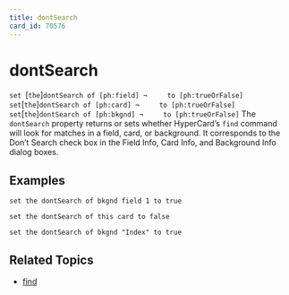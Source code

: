```yaml
---
title: dontSearch
card_id: 70576
---
```


# dontSearch

`set `[`the`]` dontSearch of [ph:field] ¬     to [ph:trueOrFalse] set `[`the`]` dontSearch of [ph:card] ¬     to [ph:trueOrFalse] set `[`the`]` dontSearch of [ph:bkgnd] ¬     to [ph:trueOrFalse] ` The `dontSearch` property returns or sets whether HyperCard’s `find` command will look for matches in a field, card, or background. It corresponds to the Don’t Search check box in the Field Info, Card Info, and Background Info dialog boxes. 


## Examples

```
set the dontSearch of bkgnd field 1 to true

set the dontSearch of this card to false

set the dontSearch of bkgnd "Index" to true
```

## Related Topics

* [find](/HyperTalkReference/commands/find)
